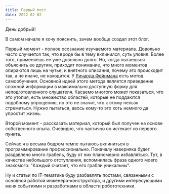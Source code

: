 ```yaml
---
title: Первый пост
date: 2022-02-02
---
```



День добрый! 

В самом начале я хочу пояснить, зачем вообще создал этот блог.

Первый момент - полное осознание изучаемого материала. Довольно часто случается так, что вроде бы в тему вклинился, суть уловил. Более того, применяешь ее уже довольно долго. Но, когда пытаешься объяснить ее другим, приходит понимание, что много моментов опираются лишь на чутье, и внятного описания, почему это происходит так, а не иначе, не находится. 
У [Ричарда Фейнмана][Richard-Feynmann] есть метод самообучения. Основной идеей этого метода является приведение сложной информации в максимально доступную форму для неподготовленного слушателя. Касаемо многого может показаться, что это утопия, есть множество областей, которые не поддаются подобному упрощению, но это не значит, что к этому нельзя стремиться. Нужно пытаться, авось кому-то это хоть немного да упростит жизнь.

Второй момент - рассказать материал, который был получен на основе собственного опыта. Очевидно, что частично он истекает из первого пункта.

Сейчас я в весьма бодром темпе пытаюсь вклиниться в программирование профессионально. Поначалу наверняка будет раздавлено много грабель, буду от них планомерно избавляться. Тут, в качестве небольшого отступления, вспомнилась фраза одного моего знакомого: "Каждый считает, что его грабли уникальны".

Ну и статьи по IT-тематике буду разбавлять постами, связанными с основной работой инженера-конструктора, и другими интересующими меня событиями и разработками в области робототехники.


[Richard-Feynmann]: [https://ru.wikipedia.org/wiki/%D0%A4%D0%B5%D0%B9%D0%BD%D0%BC%D0%B0%D0%BD,_%D0%A0%D0%B8%D1%87%D0%B0%D1%80%D0%B4]